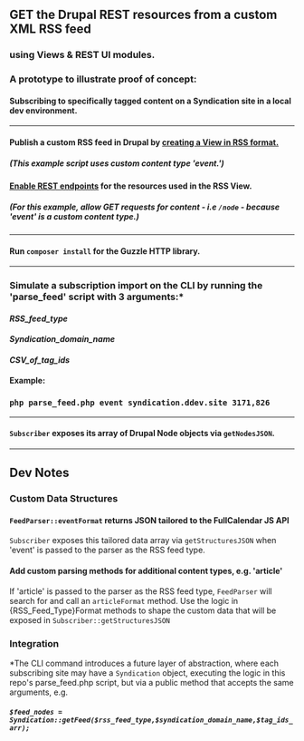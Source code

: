 ## GET the Drupal REST resources from a custom XML RSS feed
### using Views & REST UI modules.
### A prototype to illustrate proof of concept:
#### Subscribing to specifically tagged content on a Syndication site in a local dev environment.
***
#### Publish a custom RSS feed in Drupal by [creating a View in RSS format.](https://portlandstate.atlassian.net/wiki/spaces/WEBCOMM/pages/2387477334/RSS+Feeds+in+Drupal)
##### (This example script uses custom content type 'event.')
#### [Enable REST endpoints](https://portlandstate.atlassian.net/wiki/spaces/WEBCOMM/pages/2388918467/REST+endpoints+in+Drupal) for the resources used in the RSS View.
##### (For this example, allow GET requests for content - i.e `/node` - because 'event' is a custom content type.)
***
#### Run `composer install` for the Guzzle HTTP library.
***
### Simulate a subscription import on the CLI by running the 'parse_feed' script with 3 arguments:*
#### *RSS_feed_type*
#### *Syndication_domain_name*  
#### *CSV_of_tag_ids*
#### Example:
### `php parse_feed.php event syndication.ddev.site 3171,826`
***
#### `Subscriber` exposes its array of Drupal Node objects via `getNodesJSON`.
***
## Dev Notes
### Custom Data Structures
#### `FeedParser::eventFormat` returns JSON tailored to the FullCalendar JS API
`Subscriber` exposes this tailored data array via `getStructuresJSON` when 'event' is passed to the parser as the RSS feed type.
#### Add custom parsing methods for additional content types, e.g. 'article'
If 'article' is passed to the parser as the RSS feed type,
`FeedParser` will search for and call an `articleFormat` method.
Use the logic in {RSS_Feed_Type}Format methods to shape the custom data that will be exposed in `Subscriber::getStructuresJSON`
### Integration
*The CLI command introduces a future layer of abstraction,
where each subscribing site may have a `Syndication` object,
executing the logic in this repo's parse_feed.php script, but via a public method that accepts the same arguments,
 e.g.
##### `$feed_nodes = Syndication::getFeed($rss_feed_type,$syndication_domain_name,$tag_ids_arr);`
